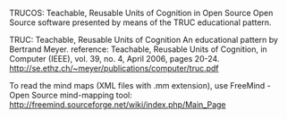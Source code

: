 TRUCOS: Teachable, Reusable Units of Cognition in Open Source 
Open Source software presented by means of the TRUC educational pattern. 

TRUC: Teachable, Reusable Units of Cognition 
An educational pattern by Bertrand Meyer. 
reference: 
Teachable, Reusable Units of Cognition, in Computer (IEEE), vol. 39, no. 4, April 2006, pages 20-24. 
http://se.ethz.ch/~meyer/publications/computer/truc.pdf

To read the mind maps (XML files with .mm extension), use FreeMind - Open Source mind-mapping tool:
http://freemind.sourceforge.net/wiki/index.php/Main_Page


